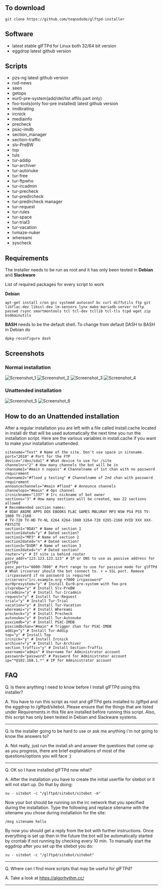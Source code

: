 ## To download

``` 
git clone https://github.com/teqnodude/glftpd-installer
```

## Software

*  latest stable glFTPd for Linux both 32/64 bit version
*  eggdrop latest github version

## Scripts

*  pzs-ng latest github version 
*  rud-news
*  seen
*  getops
*  eur0-pre-system(add/del/list affils part only)
*  foo-tools(only foo-pre installed) latest github version
*  imdbrating
*  ircnick
*  mediainfo
*  precheck
*  psxc-imdb
*  section_manager
*  section-traffic
*  slv-PreBW
*  top
*  tuls
*  tur-addip
*  tur-archiver
*  tur-autonuke
*  tur-free
*  tur-ftpwho
*  tur-ircadmin
*  tur-precheck
*  tur-predircheck
*  tur-predircheck manager
*  tur-request
*  tur-rules
*  tur-space
*  tur-trial3
*  tur-vacation
*  tvmaze-nuker
*  whereami
*  syscheck


## Requirements

The installer needs to be run as root and it has only been tested in **Debian** and **Slackware**

List of required packages for every script to work

**Debian**
``` 
apt-get install cron gcc systemd autoconf bc curl diffutils ftp git libflac-dev libssl-dev lm-sensors lynx make mariadb-server ncftp passwd rsync smartmontools tcl tcl-dev tcllib tcl-tls tcpd wget zip bsdmainutils
``` 
**BASH** needs to be the default shell. To change from default DASH to BASH in Debian do 
``` 
dpkg-reconfigure dash
``` 
## Screenshots

### Normal installation

![Screenshot_1](https://github.com/teqnodude/glftpd-installer/assets/36924638/af283a70-7445-47f0-92fb-91b87aea06c1)
![Screenshot_2](https://github.com/teqnodude/glftpd-installer/assets/36924638/ffcf7274-1de5-4e82-8c69-ba9f55450a3d)
![Screenshot_3](https://github.com/teqnodude/glftpd-installer/assets/36924638/a13f4665-5ade-4c75-8f9d-41861e91b898)
![Screenshot_4](https://github.com/teqnodude/glftpd-installer/assets/36924638/014d40b3-9353-40bf-974d-6af3ade9265f)

### Unattended installation

![Screenshot_5](https://github.com/teqnodude/glftpd-installer/assets/36924638/50330ffb-c88e-47e9-8e09-facea6c019a7)
![Screenshot_6](https://github.com/teqnodude/glftpd-installer/assets/36924638/0db1bb75-cdbd-43ea-9586-afceb517e2b3)

## How to do an Unattended installation

After a regular installation you are left with a file called install.cache located in install dir that will be used automatically the next time you run the installation script. Here are the various variables in install.cache if you want to make your installation unattended.

```
sitename="Test" # Name of the site. Don't use space in sitename. 
port="2010" # Port for the FTP
device="/dev/sda1" # What device to use for /site
channelnr="2" # How many channels the bot will be in
channame1="#main n nopass" # Channelname of 1st chan with no password requirement
channame2="#flood y testing" # Channelname of 2nd chan with password requirement
announcechannels="#main #flood" # Announce channels
channelops="#main" # Ops channel 
ircnickname="l337" # Irc nickname of bot owner
sections="3" # How many sections will be created, max 22 sections allowed
# Recommended section names: 
# 0DAY ANIME APPS DOX EBOOKS FLAC GAMES MBLURAY MP3 NSW PS4 PS5 TV-1080 TV-2160 
# TV-720 TV-HD TV-NL X264 X264-1080 X264-720 X265-2160 XVID XXX XXX-PAYSITE
section1="0DAY" # Name of section 1
section1dated="y" # Dated section?
section2="MP3" # Name of section 2
section2dated="n" # Dated section?
section3="DVDR" # Name of section 3 
section3dated="n" # Dated section?
router="y" # If site is behind router
pasv_addr="123.123.123.123" # IP or DNS to use as passive address for glFTPd
pasv_ports="6000-7000" # Port range to use for passive mode for glFTPd
# What ircserver should the bot connect to. + = SSL port. Remove :ircpassword if no password is required
ircserver="irc.example.org +7000 ircpassword" 
eur0presystem="y" # Install Eur0-pre-system with foo-pre
slvprebw="y" # Install Slv-PreBW
ircadmin="y" # Install Tur-Ircadmin
request="y" # Install Tur-Request
trial="y" # Install Tur-Trial
vacation="y" # Install Tur-Vacation
whereami="y" # Install Whereami
precheck="y" # Install Precheck
autonuke="y" # Install Tur-Autonuke
psxcimdb="y" # Install PSXC-IMDB
psxcimdbchan="#main" # Trigger chan for PSXC-IMDB
addip="y" # Install Tur-Addip
top="y" # Install Top
ircnick="y" # Install Ircnick
archiver="y" # Install Tur-Archiver
section_traffic="y" # Install Section-Traffic
username="admin" # Username for Administrator account
password="password" # Password for Administrator account
ip="*@192.168.1.*" # IP for Administrator account
```

## FAQ

Q. Is there anything I need to know before I install glFTPd using this installer?

A. You have to run this script as root and glFTPd gets installed to /glftpd and the eggdrop to /glftpd/sitebot. Please
   ensure that the things that are listed under Requirements in this file are installed before running this script.
   Also, this script has only been tested in Debian and Slackware systems.

-------------------------------------------------------------------------------

Q. Is the installer going to be hard to use or ask me anything i'm not going to know the answers to?

A. Not really, just run the install.sh and answer the questions that come up as you progress,
   there are brief explainations of most of the questions/options you will face :)

-------------------------------------------------------------------------------

Q. OK so I have installed glFTPd now what?

A. After the installation you have to create the initial userfile for sitebot or it will not start up.
   Do that by doing:
   ```
   su - sitebot -c "/glftpd/sitebot/sitebot -m"
   ```
   Now your bot should be running on the irc network that you specified during the installation. Type the following and 
   replace sitename with the sitename you chose during installation for the site:
   ```
   /msg sitename hello
   ```
   By now you should get a reply from the bot with further instructions. Once everything is set up then in the future the 
   bot will be automatically started by crontab if not running by checking every 10 min. To manually start the eggdrop after 
   you set up the sitebot you do:
   ```
   su - sitebot -c "/glftpd/sitebot/sitebot"
   ```

-------------------------------------------------------------------------------

Q. Where can I find more scripts that may be useful for glFTPd?

A. Take a look at https://algorhythm.cc/

-------------------------------------------------------------------------------
